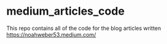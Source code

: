 # medium_articles_code

This repo contains all of the code for the blog articles written https://noahweber53.medium.com/
